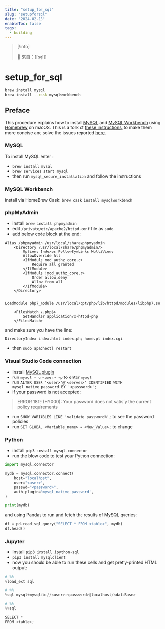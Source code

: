 ```yaml
---
title: "setup_for_sql"
slug: "setupforsql"
date: "2024-02-18"
enableToc: false
tags:
  - building
---
```


> [!info]
>
> 🌱 來自：[[sql]]

# setup_for_sql

```sh
brew install mysql
brew install --cask mysqlworkbench

```

## Preface

This procedure explains how to install [MySQL](https://www.mysql.com) and [MySQL Workbench](https://www.mysql.com/products/workbench/) using [Homebrew](http://brew.sh) on macOS. This is a fork of [these instructions](https://gist.github.com/nrollr/3f57fc15ded7dddddcc4e82fe137b58e), to make them more concise and solve the issues reported [here](https://stackoverflow.com/q/60864461/4999991).

### MySQL

To install MySQL enter :

- `brew install mysql`
- `brew services start mysql`
- then run `mysql_secure_installation` and follow the instructions

### MySQL Workbench

install via HomeBrew Cask: `brew cask install mysqlworkbench`

<!--
### DBeaver

- `brew cask install java`
- `brew cask install dbeaver-community`

-->

### phpMyAdmin

- install `brew install phpmyadmin`
- edit `/private/etc/apache2/httpd.conf` file as `sudo`
- add below code block at the end:

```
Alias /phpmyadmin /usr/local/share/phpmyadmin
    <Directory /usr/local/share/phpmyadmin/>
        Options Indexes FollowSymLinks MultiViews
        AllowOverride All
        <IfModule mod_authz_core.c>
            Require all granted
        </IfModule>
        <IfModule !mod_authz_core.c>
            Order allow,deny
            Allow from all
        </IfModule>
    </Directory>


LoadModule php7_module /usr/local/opt/php/lib/httpd/modules/libphp7.so

    <FilesMatch \.php$>
        SetHandler application/x-httpd-php
    </FilesMatch>
```

and make sure you have the line:

    DirectoryIndex index.html index.php home.pl index.cgi

- then `sudo apachectl restart`

### Visual Studio Code connection

- Install [MySQL plugin](https://marketplace.visualstudio.com/items?itemName=formulahendry.vscode-mysql)
- run `mysql - u <user> -p` to enter `mysql`
- run `ALTER USER '<user>'@'<server>' IDENTIFIED WITH mysql_native_password BY '<password>';`
- if your password is not accepted:

> ERROR 1819 (HY000): Your password does not satisfy the current policy requirements

- run `SHOW VARIABLES LIKE 'validate_password%';` to see the password policies
- run `SET GLOBAL <Variable_name> = <New_Value>;` to change

### Python

- install `pip3 install mysql-connector`
- run the blow code to test your Python connection:

```python
import mysql.connector

mydb = mysql.connector.connect(
    host="localhost",
    user="<user>",
    passwd="<password>",
    auth_plugin='mysql_native_password',
)

print(mydb)
```

and using Pandas to run and fetch the results of MySQL queries:

```python
df = pd.read_sql_query("SELECT * FROM <table>", mydb)
df.head()
```

### Jupyter


- Install `pip3 install ipython-sql`
- `pip3 install mysqlclient`
- now you should be able to run these cells and get pretty-printed HTML output:

```python
# %%
%load_ext sql

# %%
%sql mysql+mysqldb://<user>:<password>@localhost/<dataBase>

# %%
%%sql

SELECT *
FROM <table>;
```

<!--
### JupyterLab SQL GUI:

- install node.js by `brew install node`
- then install the plugin from [here](https://github.com/pbugnion/jupyterlab-sql)
-->

